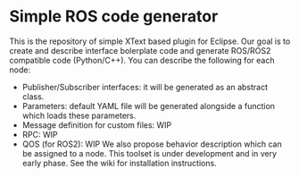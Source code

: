# Simple ROS code generator
This is the repository of simple XText based plugin for Eclipse. Our goal is to create and describe interface bolerplate code and generate ROS/ROS2 compatible code (Python/C++).
You can describe the following for each node:
- Publisher/Subscriber interfaces: it will be generated as an abstract class.
- Parameters: default YAML file will be generated alongside a function which loads these parameters.
- Message definition for custom files: WIP
- RPC: WIP
- QOS (for ROS2): WIP
We also propose behavior description which can be assigned to a node.
This toolset is under development and in very early phase. See the wiki for installation instructions.
